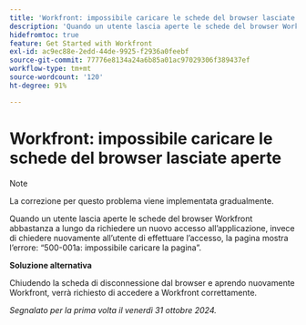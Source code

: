 ```yaml
---
title: 'Workfront: impossibile caricare le schede del browser lasciate aperte'
description: 'Quando un utente lascia aperte le schede del browser Workfront abbastanza a lungo da richiedere un nuovo accesso all’applicazione, invece di chiedere nuovamente all’utente di effettuare l’accesso, la pagina mostra l’errore: “500-001a: impossibile caricare la pagina”.'
hidefromtoc: true
feature: Get Started with Workfront
exl-id: ac9ec88e-2edd-44de-9925-f2936a0feebf
source-git-commit: 77776e8134a24a6b85a01ac97029306f389437ef
workflow-type: tm+mt
source-wordcount: '120'
ht-degree: 91%

---
```


# Workfront: impossibile caricare le schede del browser lasciate aperte

>[!NOTE]
>
>La correzione per questo problema viene implementata gradualmente.

Quando un utente lascia aperte le schede del browser Workfront abbastanza a lungo da richiedere un nuovo accesso all’applicazione, invece di chiedere nuovamente all’utente di effettuare l’accesso, la pagina mostra l’errore: “500-001a: impossibile caricare la pagina”.

**Soluzione alternativa**

Chiudendo la scheda di disconnessione dal browser e aprendo nuovamente Workfront, verrà richiesto di accedere a Workfront correttamente.

_Segnalato per la prima volta il venerdì 31 ottobre 2024._
